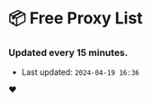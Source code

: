 # :package: Free Proxy List
### Updated every 15 minutes.

- Last updated: `2024-04-19 16:36`

:heart:
